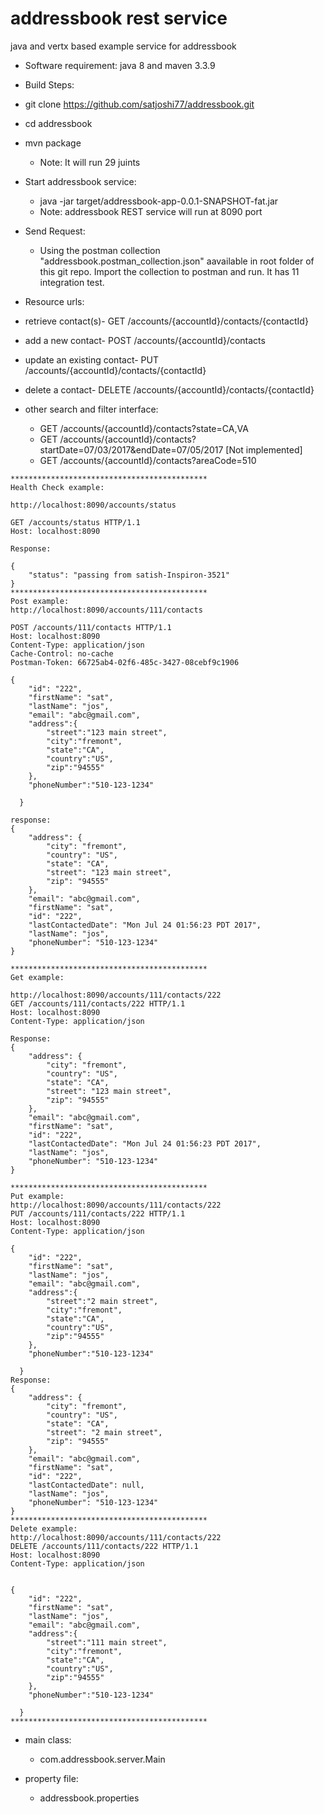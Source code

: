 # addressbook rest service
java and vertx based example service for addressbook

* Software requirement: java 8 and maven 3.3.9

* Build Steps:
 * git clone https://github.com/satjoshi77/addressbook.git
 * cd addressbook
 * mvn package
   * Note: It will run 29 juints
* Start addressbook service:
   * java -jar target/addressbook-app-0.0.1-SNAPSHOT-fat.jar
   * Note: addressbook  REST service will run at 8090 port
* Send Request:
  * Using the postman collection "addressbook.postman_collection.json" aavailable in root folder of this git repo.  Import the collection to postman and run. It has 11 integration test.

* Resource urls:
 * retrieve contact(s)- GET /accounts/{accountId}/contacts/{contactId}
 * add a new contact- POST /accounts/{accountId}/contacts
 * update an existing contact- PUT /accounts/{accountId}/contacts/{contactId}
 * delete a contact- DELETE /accounts/{accountId}/contacts/{contactId}
 * other search and filter interface:
   * GET /accounts/{accountId}/contacts?state=CA,VA
   * GET /accounts/{accountId}/contacts?startDate=07/03/2017&endDate=07/05/2017 [Not implemented]
   * GET /accounts/{accountId}/contacts?areaCode=510

```
********************************************
Health Check example:

http://localhost:8090/accounts/status

GET /accounts/status HTTP/1.1
Host: localhost:8090

Response:

{
    "status": "passing from satish-Inspiron-3521"
}
********************************************
Post example:
http://localhost:8090/accounts/111/contacts

POST /accounts/111/contacts HTTP/1.1
Host: localhost:8090
Content-Type: application/json
Cache-Control: no-cache
Postman-Token: 66725ab4-02f6-485c-3427-08cebf9c1906

{
    "id": "222",
    "firstName": "sat",
    "lastName": "jos",
    "email": "abc@gmail.com",
	"address":{
		"street":"123 main street",
		"city":"fremont",
		"state":"CA",
		"country":"US",
		"zip":"94555"
	},
	"phoneNumber":"510-123-1234"

  }

response:
{
    "address": {
        "city": "fremont",
        "country": "US",
        "state": "CA",
        "street": "123 main street",
        "zip": "94555"
    },
    "email": "abc@gmail.com",
    "firstName": "sat",
    "id": "222",
    "lastContactedDate": "Mon Jul 24 01:56:23 PDT 2017",
    "lastName": "jos",
    "phoneNumber": "510-123-1234"
}

********************************************
Get example:

http://localhost:8090/accounts/111/contacts/222
GET /accounts/111/contacts/222 HTTP/1.1
Host: localhost:8090
Content-Type: application/json

Response:
{
    "address": {
        "city": "fremont",
        "country": "US",
        "state": "CA",
        "street": "123 main street",
        "zip": "94555"
    },
    "email": "abc@gmail.com",
    "firstName": "sat",
    "id": "222",
    "lastContactedDate": "Mon Jul 24 01:56:23 PDT 2017",
    "lastName": "jos",
    "phoneNumber": "510-123-1234"
}

********************************************
Put example:
http://localhost:8090/accounts/111/contacts/222
PUT /accounts/111/contacts/222 HTTP/1.1
Host: localhost:8090
Content-Type: application/json

{
    "id": "222",
    "firstName": "sat",
    "lastName": "jos",
    "email": "abc@gmail.com",
	"address":{
		"street":"2 main street",
		"city":"fremont",
		"state":"CA",
		"country":"US",
		"zip":"94555"
	},
	"phoneNumber":"510-123-1234"

  }
Response:
{
    "address": {
        "city": "fremont",
        "country": "US",
        "state": "CA",
        "street": "2 main street",
        "zip": "94555"
    },
    "email": "abc@gmail.com",
    "firstName": "sat",
    "id": "222",
    "lastContactedDate": null,
    "lastName": "jos",
    "phoneNumber": "510-123-1234"
}
********************************************
Delete example:
http://localhost:8090/accounts/111/contacts/222
DELETE /accounts/111/contacts/222 HTTP/1.1
Host: localhost:8090
Content-Type: application/json


{
    "id": "222",
    "firstName": "sat",
    "lastName": "jos",
    "email": "abc@gmail.com",
	"address":{
		"street":"111 main street",
		"city":"fremont",
		"state":"CA",
		"country":"US",
		"zip":"94555"
	},
	"phoneNumber":"510-123-1234"

  }
********************************************

 ```
* main class:
  * com.addressbook.server.Main

* property file:
  * addressbook.properties

